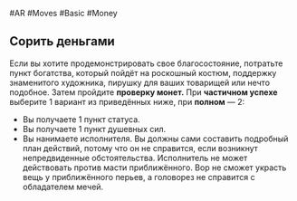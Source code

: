 #AR  #Moves #Basic #Money  

## Сорить деньгами  
Если вы хотите продемонстрировать свое благосостояние, потратьте пункт богатства, который пойдёт на роскошный костюм, поддержку знаменитого художника, пирушку для ваших товарищей  или нечто подобное. Затем пройдите **проверку  монет.** При **частичном успехе** выберите 1 вариант из приведённых ниже, при **полном** — 2:  
-  Вы получаете 1 пункт статуса.  
-  Вы получаете 1 пункт душевных сил.  
-  Вы нанимаете исполнителя. Вы должны сами  составить подробный план действий, потому что  он не справится, если возникнут непредвиденные обстоятельства. Исполнитель не может действовать против масти приближённого. Вор не  сможет украсть вещь у приближённого перьев,  а головорез не справится с обладателем мечей.